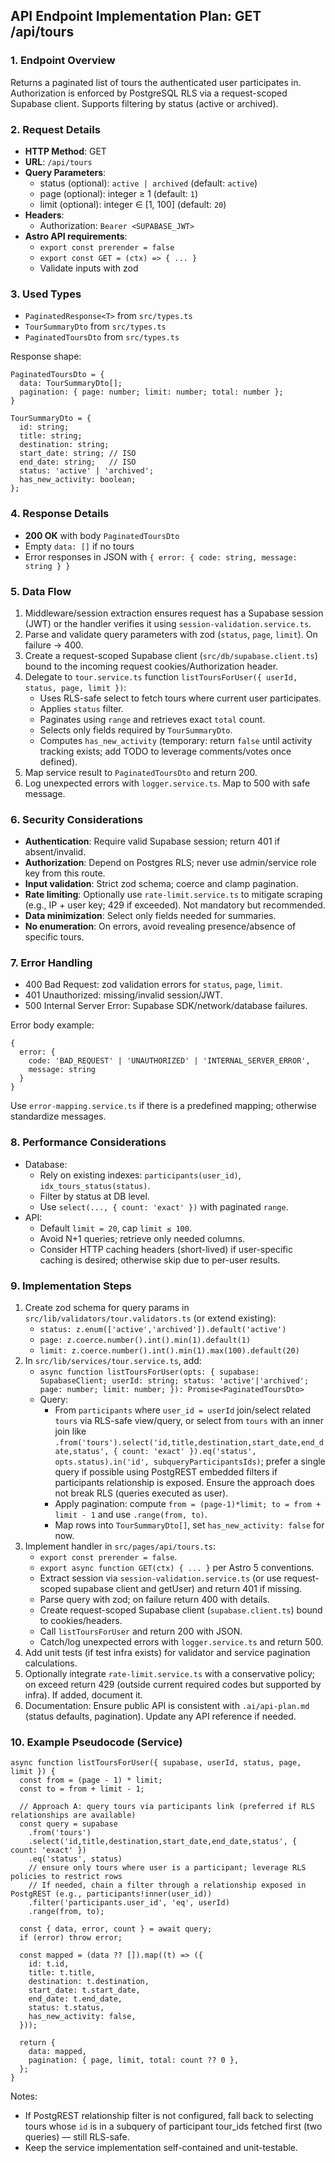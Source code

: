 ## API Endpoint Implementation Plan: GET /api/tours

### 1. Endpoint Overview
Returns a paginated list of tours the authenticated user participates in. Authorization is enforced by PostgreSQL RLS via a request-scoped Supabase client. Supports filtering by status (active or archived).

### 2. Request Details
- **HTTP Method**: GET
- **URL**: `/api/tours`
- **Query Parameters**:
  - status (optional): `active | archived` (default: `active`)
  - page (optional): integer ≥ 1 (default: `1`)
  - limit (optional): integer ∈ [1, 100] (default: `20`)
- **Headers**:
  - Authorization: `Bearer <SUPABASE_JWT>`
- **Astro API requirements**:
  - `export const prerender = false`
  - `export const GET = (ctx) => { ... }`
  - Validate inputs with zod

### 3. Used Types
- `PaginatedResponse<T>` from `src/types.ts`
- `TourSummaryDto` from `src/types.ts`
- `PaginatedToursDto` from `src/types.ts`

Response shape:
```
PaginatedToursDto = {
  data: TourSummaryDto[];
  pagination: { page: number; limit: number; total: number };
}

TourSummaryDto = {
  id: string;
  title: string;
  destination: string;
  start_date: string; // ISO
  end_date: string;   // ISO
  status: 'active' | 'archived';
  has_new_activity: boolean;
};
```

### 4. Response Details
- **200 OK** with body `PaginatedToursDto`
- Empty `data: []` if no tours
- Error responses in JSON with `{ error: { code: string, message: string } }`

### 5. Data Flow
1. Middleware/session extraction ensures request has a Supabase session (JWT) or the handler verifies it using `session-validation.service.ts`.
2. Parse and validate query parameters with zod (`status`, `page`, `limit`). On failure → 400.
3. Create a request-scoped Supabase client (`src/db/supabase.client.ts`) bound to the incoming request cookies/Authorization header.
4. Delegate to `tour.service.ts` function `listToursForUser({ userId, status, page, limit })`:
   - Uses RLS-safe select to fetch tours where current user participates.
   - Applies `status` filter.
   - Paginates using `range` and retrieves exact `total` count.
   - Selects only fields required by `TourSummaryDto`.
   - Computes `has_new_activity` (temporary: return `false` until activity tracking exists; add TODO to leverage comments/votes once defined).
5. Map service result to `PaginatedToursDto` and return 200.
6. Log unexpected errors with `logger.service.ts`. Map to 500 with safe message.

### 6. Security Considerations
- **Authentication**: Require valid Supabase session; return 401 if absent/invalid.
- **Authorization**: Depend on Postgres RLS; never use admin/service role key from this route.
- **Input validation**: Strict zod schema; coerce and clamp pagination.
- **Rate limiting**: Optionally use `rate-limit.service.ts` to mitigate scraping (e.g., IP + user key; 429 if exceeded). Not mandatory but recommended.
- **Data minimization**: Select only fields needed for summaries.
- **No enumeration**: On errors, avoid revealing presence/absence of specific tours.

### 7. Error Handling
- 400 Bad Request: zod validation errors for `status`, `page`, `limit`.
- 401 Unauthorized: missing/invalid session/JWT.
- 500 Internal Server Error: Supabase SDK/network/database failures.

Error body example:
```
{
  error: {
    code: 'BAD_REQUEST' | 'UNAUTHORIZED' | 'INTERNAL_SERVER_ERROR',
    message: string
  }
}
```

Use `error-mapping.service.ts` if there is a predefined mapping; otherwise standardize messages.

### 8. Performance Considerations
- Database:
  - Rely on existing indexes: `participants(user_id)`, `idx_tours_status(status)`.
  - Filter by status at DB level.
  - Use `select(..., { count: 'exact' })` with paginated `range`.
- API:
  - Default `limit = 20`, cap `limit ≤ 100`.
  - Avoid N+1 queries; retrieve only needed columns.
  - Consider HTTP caching headers (short-lived) if user-specific caching is desired; otherwise skip due to per-user results.

### 9. Implementation Steps
1. Create zod schema for query params in `src/lib/validators/tour.validators.ts` (or extend existing):
   - `status: z.enum(['active','archived']).default('active')`
   - `page: z.coerce.number().int().min(1).default(1)`
   - `limit: z.coerce.number().int().min(1).max(100).default(20)`
2. In `src/lib/services/tour.service.ts`, add:
   - `async function listToursForUser(opts: { supabase: SupabaseClient; userId: string; status: 'active'|'archived'; page: number; limit: number; }): Promise<PaginatedToursDto>`
   - Query:
     - From `participants` where `user_id = userId` join/select related `tours` via RLS-safe view/query, or select from `tours` with an inner join like `.from('tours').select('id,title,destination,start_date,end_date,status', { count: 'exact' }).eq('status', opts.status).in('id', subqueryParticipantsIds)`; prefer a single query if possible using PostgREST embedded filters if participants relationship is exposed. Ensure the approach does not break RLS (queries executed as user).
     - Apply pagination: compute `from = (page-1)*limit; to = from + limit - 1` and use `.range(from, to)`.
     - Map rows into `TourSummaryDto[]`, set `has_new_activity: false` for now.
3. Implement handler in `src/pages/api/tours.ts`:
   - `export const prerender = false`.
   - `export async function GET(ctx) { ... }` per Astro 5 conventions.
   - Extract session via `session-validation.service.ts` (or use request-scoped supabase client and getUser) and return 401 if missing.
   - Parse query with zod; on failure return 400 with details.
   - Create request-scoped Supabase client (`supabase.client.ts`) bound to cookies/headers.
   - Call `listToursForUser` and return 200 with JSON.
   - Catch/log unexpected errors with `logger.service.ts` and return 500.
4. Add unit tests (if test infra exists) for validator and service pagination calculations.
5. Optionally integrate `rate-limit.service.ts` with a conservative policy; on exceed return 429 (outside current required codes but supported by infra). If added, document it.
6. Documentation: Ensure public API is consistent with `.ai/api-plan.md` (status defaults, pagination). Update any API reference if needed.

### 10. Example Pseudocode (Service)
```
async function listToursForUser({ supabase, userId, status, page, limit }) {
  const from = (page - 1) * limit;
  const to = from + limit - 1;

  // Approach A: query tours via participants link (preferred if RLS relationships are available)
  const query = supabase
    .from('tours')
    .select('id,title,destination,start_date,end_date,status', { count: 'exact' })
    .eq('status', status)
    // ensure only tours where user is a participant; leverage RLS policies to restrict rows
    // If needed, chain a filter through a relationship exposed in PostgREST (e.g., participants!inner(user_id))
    .filter('participants.user_id', 'eq', userId)
    .range(from, to);

  const { data, error, count } = await query;
  if (error) throw error;

  const mapped = (data ?? []).map((t) => ({
    id: t.id,
    title: t.title,
    destination: t.destination,
    start_date: t.start_date,
    end_date: t.end_date,
    status: t.status,
    has_new_activity: false,
  }));

  return {
    data: mapped,
    pagination: { page, limit, total: count ?? 0 },
  };
}
```

Notes:
- If PostgREST relationship filter is not configured, fall back to selecting tours whose `id` is in a subquery of participant tour_ids fetched first (two queries) — still RLS-safe.
- Keep the service implementation self-contained and unit-testable.





